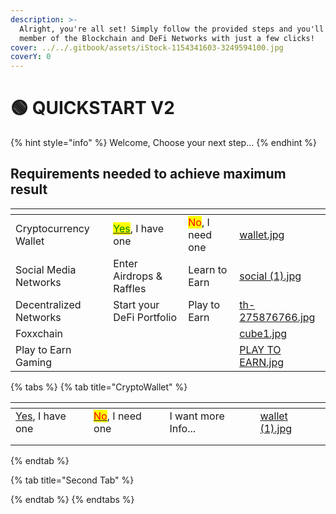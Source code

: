 ```yaml
---
description: >-
  Alright, you're all set! Simply follow the provided steps and you'll become a
  member of the Blockchain and DeFi Networks with just a few clicks!
cover: ../../.gitbook/assets/iStock-1154341603-3249594100.jpg
coverY: 0
---
```


# 🟢 QUICKSTART V2

{% hint style="info" %}
Welcome, Choose your next step...
{% endhint %}

## Requirements needed to achieve maximum result

<table data-view="cards"><thead><tr><th></th><th></th><th></th><th data-hidden data-card-cover data-type="files"></th></tr></thead><tbody><tr><td>Cryptocurrency Wallet</td><td><a href="1.-cryptocurrency-wallet/qs.foxxchain-network/#qs.foxxchain-network"><mark style="color:green;">Yes</mark></a>, I have one</td><td><mark style="color:red;">No</mark>, I need one</td><td><a href="../../.gitbook/assets/wallet.jpg">wallet.jpg</a></td></tr><tr><td>Social Media Networks</td><td>Enter Airdrops &#x26; Raffles</td><td>Learn to Earn</td><td><a href="../../.gitbook/assets/social (1).jpg">social (1).jpg</a></td></tr><tr><td>Decentralized Networks</td><td>Start your DeFi Portfolio</td><td>Play to Earn</td><td><a href="../../.gitbook/assets/th-275876766.jpg">th-275876766.jpg</a></td></tr><tr><td>Foxxchain </td><td></td><td></td><td><a href="../../.gitbook/assets/cube1.jpg">cube1.jpg</a></td></tr><tr><td>Play to Earn Gaming</td><td></td><td></td><td><a href="../../.gitbook/assets/PLAY TO EARN.jpg">PLAY TO EARN.jpg</a></td></tr></tbody></table>

{% tabs %}
{% tab title="CryptoWallet" %}
<table data-view="cards"><thead><tr><th></th><th></th><th></th><th data-hidden data-card-cover data-type="files"></th></tr></thead><tbody><tr><td><a href="1.-cryptocurrency-wallet/qs.foxxchain-network/">Yes</a>, I have one</td><td><a href="1.-cryptocurrency-wallet/#cryptowallet"><mark style="color:red;">No</mark></a>, I need one</td><td>I want more Info...</td><td><a href="../../.gitbook/assets/wallet (1).jpg">wallet (1).jpg</a></td></tr><tr><td></td><td></td><td></td><td></td></tr><tr><td></td><td></td><td></td><td></td></tr></tbody></table>
{% endtab %}

{% tab title="Second Tab" %}

{% endtab %}
{% endtabs %}
